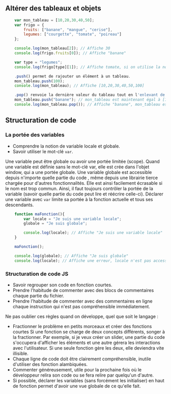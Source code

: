 ## Altérer des tableaux et objets

```js
    var mon_tableau = [10,20,30,40,50];
    var frigo = {
        fruits: ["banane", "mangue", "cerise"],
        legumes: ["courgette", "tomate", "poireau"]
    };

    console.log(mon_tableau[2]); // Affiche 30
    console.log(frigo.fruits[0]); // Affiche "banane"

    var type = "legumes";
    console.log(frigo[type][1]); // Affiche tomate, si on utilise la notation par crochets [], on peut passer une variable à la place d'une clé

    .push() permet de rajouter un élément à un tableau.
    mon_tableau.push(100);
    console.log(mon_tableau); // Affiche [10,20,30,40,50,100]

    .pop() renvoie la dernière valeur du tableau tout en l'enlevant de celui-ci
    mon_tableau.push("banane"); // mon_tableau est maintenant égal à [10,20,30,40,50,100,"banane"]
    console.log(mon_tableau.pop()); // Affiche "banane", mon_tableau est maintenant égal à [10,20,30,40,50,100]
```

## Structuration de code

### La portée des variables

* Comprendre la notion de variable locale et globale.
* Savoir utiliser le mot-clé `var`.

Une variable peut être globale ou avoir une portée limitée (scope).
Quand une variable est définie sans le mot-clé var, elle est crée dans l'objet window, qui a une portée globale.
Une variable globale est accessible depuis n'importe quelle partie du code , même depuis une librairie tierce chargée pour d'autres fonctionnalités.
Elle est ainsi facilement écrasable si le nom est trop commun.
Ainsi, il faut toujours contrôler la portée de la variable (savoir quelle partie du code peut lire et réécrire celle-ci).
Déclarer une variable avec `var` limite sa portée à la fonction actuelle et tous ses descendants.

```js
    function maFonction(){
        var locale = "Je suis une variable locale";
        globale = "Je suis globale";

        console.log(locale); // Affiche "Je suis une variable locale"
    }

    maFonction();

    console.log(globale); // Affiche "Je suis globale"
    console.log(locale); // Affiche une erreur, locale n'est pas accessible ici
```


### Structuration de code JS

 * Savoir regrouper son code en fonction courtes.
 * Prendre l'habitude de commenter avec des blocs de commentaires chaque partie du fichier.
 * Prendre l'habitude de commenter avec des commentaires en ligne chaque instruction qui n'est pas compréhensible immédiatement.

Ne pas oublier ces règles quand on développe, quel que soit le langage :

* Fractionner le problème en petits morceaux et créer des fonctions courtes Si une fonction se charge de deux concepts différents, songer à la fractionner. Par exemple, si je veux créer un slider, une partie du code s'occupera d'afficher les éléments et une autre gérera les interactions avec l'utilisateur. Si une seule fonction gère les deux, elle deviendra vite illisible.
* Chaque ligne de code doit être clairement compréhensible, inutile d'utiliser des fonction alambiquées.
* Commenter généreusement, utile pour la prochaine fois où le développeur relira son code ou se fera relire par quelqu'un d'autre.
* Si possible, déclarer les variables (sans forcément les initialiser) en haut de fonction permet d'avoir une vue globale de ce qu'elle fait.